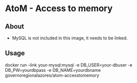 # AtoM - Access to memory

## About

- MySQL is not included in this image, it needs to be linked.

## Usage

docker run –link your-mysql:mysql -e DB_USER=your-dbuser -e DB_PW=yourdbpass -e DB_NAME=yourdbname governoregionalazores/atom-accesstomemory

